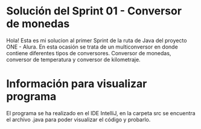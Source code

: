 # Solución del Sprint 01 - Conversor de monedas
Hola! Esta es mi solucion al primer Sprint de la ruta de Java del proyecto ONE - Alura. En esta ocasión se trata de un multiconversor en donde contiene diferentes tipos de conversores. Conversor de monedas, conversor de temperatura y conversor de kilometraje.

# Información para visualizar programa
El programa se ha realizado en el IDE IntelliJ, en la carpeta src se encuentra el archivo .java para poder visualizar el código y probarlo.
